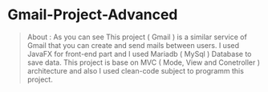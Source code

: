 # Gmail-Project-Advanced
> About :
As you can see This project ( Gmail ) is a similar service of Gmail that you can create and send mails between users. I used JavaFX for front-end part and I used Mariadb ( MySql ) Database to save data. This project is base on MVC ( Mode, View and Conetroller ) architecture and also I used clean-code subject to programm this project.
